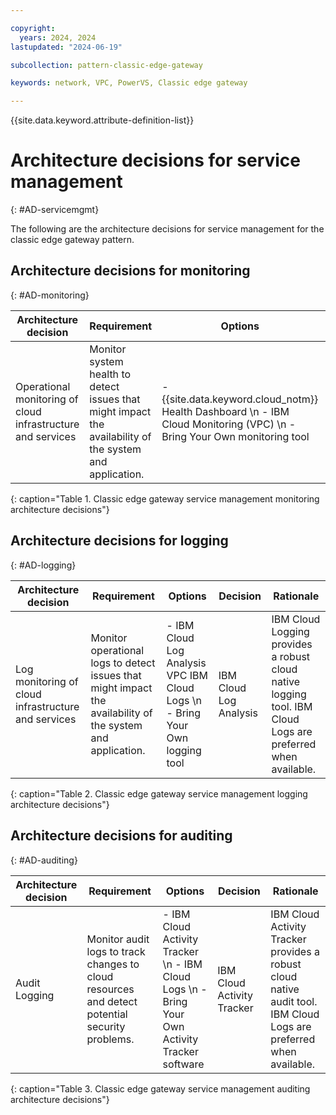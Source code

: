 ```yaml
---

copyright:
  years: 2024, 2024
lastupdated: "2024-06-19"

subcollection: pattern-classic-edge-gateway

keywords: network, VPC, PowerVS, Classic edge gateway

---
```


{{site.data.keyword.attribute-definition-list}}

# Architecture decisions for service management
{: #AD-servicemgmt}

The following are the architecture decisions for service management for the classic edge gateway pattern.

## Architecture decisions for monitoring
{: #AD-monitoring}

| Architecture decision                                   | Requirement                                                                                          | Options                                                                          | Decision         | Rationale                                                        |
|-------------------------------------------------------------|----------------------------------------------------------------------------------------------------------|--------------------------------------------------------------------------------------|----------------------|----------------------------------------------------------------------|
| Operational monitoring of cloud infrastructure and services | Monitor system health to detect issues that might impact the availability of the system and application. | - {{site.data.keyword.cloud_notm}} Health Dashboard  \n - IBM Cloud Monitoring (VPC)  \n - Bring Your Own monitoring tool | IBM Cloud Monitoring | IBM Cloud Monitoring provides a robust cloud native monitoring tool. |
{: caption="Table 1. Classic edge gateway service management monitoring architecture decisions"}

## Architecture decisions for logging
{: #AD-logging}

| Architecture decision                           | Requirement                                                                                             | Options                                                           | Decision           | Rationale                                                                                              |
|-----------------------------------------------------|-------------------------------------------------------------------------------------------------------------|-----------------------------------------------------------------------|------------------------|------------------------------------------------------------------------------------------------------------|
| Log monitoring of cloud infrastructure and services | Monitor operational logs to detect issues that might impact the availability of the system and application. | - IBM Cloud Log Analysis VPC IBM Cloud Logs  \n - Bring Your Own logging tool | IBM Cloud Log Analysis | IBM Cloud Logging provides a robust cloud native logging tool. IBM Cloud Logs are preferred when available. |
{: caption="Table 2. Classic edge gateway service management logging architecture decisions"}

## Architecture decisions for auditing
{: #AD-auditing}

| Architecture decision | Requirement                                                                                | Options                                                                              | Decision               | Rationale                                                                                                     |
|---------------------------|------------------------------------------------------------------------------------------------|------------------------------------------------------------------------------------------|----------------------------|-------------------------------------------------------------------------------------------------------------------|
| Audit Logging             | Monitor audit logs to track changes to cloud resources and detect potential security problems. | - IBM Cloud Activity Tracker  \n - IBM Cloud Logs  \n - Bring Your Own Activity Tracker software | IBM Cloud Activity Tracker | IBM Cloud Activity Tracker provides a robust cloud native audit tool. IBM Cloud Logs are preferred when available. |
{: caption="Table 3. Classic edge gateway service management auditing architecture decisions"}
